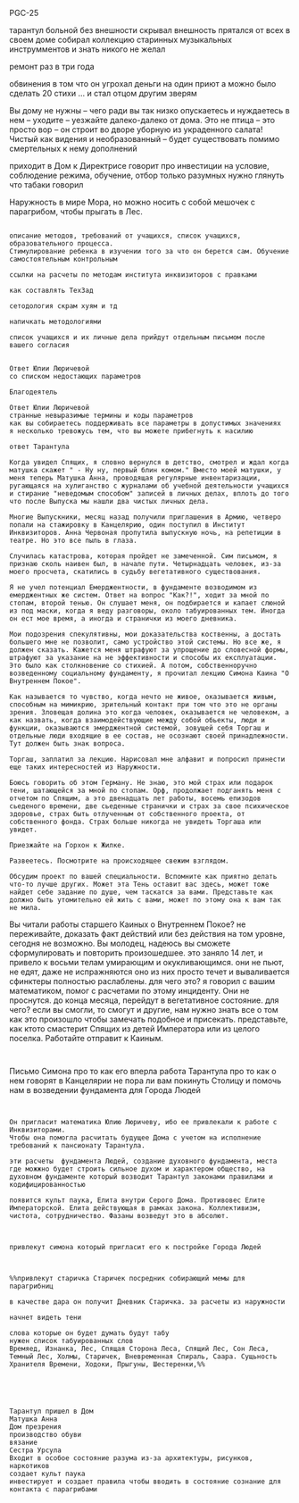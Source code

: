PGC-25

тарантул больной без внешности скрывал внешность прятался от всех в своем доме собирал коллекцию старинных музыкальных инструмментов и знать никого не желал

ремонт раз в три года

обвинения в том что он угрохал деньги на один приют а можно было сделать 20
стихи ... и стал отцом другим зверям

Вы дому не нужны – чего ради вы так низко опускаетесь и нуждаетесь в нем – уходите – уезжайте далеко-далеко от дома.
Это не птица – это просто вор – он строит во дворе уборную из украденного салата!
Чистый как видения и необразованный – будет существовать помимо смертельных к нему дополнений




приходит в Дом к Директрисе
говорит про инвестиции на условие, соблюдение режима, обучение, отбор только разумных
нужно глянуть что табаки говорил

Наружность в мире Мора, но можно носить с собой мешочек с парагрибом, чтобы прыгать в Лес. 


```

описание методов, требований от учащихся, список учащихся, образовательного процесса.
Стимулирование ребенка в изучении того за что он берется сам. Обучение самостоятельным контрольным

ссылки на расчеты по методам института инквизиторов с правками 

как составлять ТехЗад

сетодология скрам хуям и тд 

напичкать методологиями

список учащихся и их личные дела прийдут отдельным письмом после вашего согласия


```


```
Ответ Юлии Люричевой 
со списком недостающих параметров

Благодеятель

```

```
Ответ Юлии Люричевой 
странные невыразимые термины и коды параметров
как вы собираетесь поддерживать все параметры в допустимых значениях
я несколько тревожусь тем, что вы можете прибегнуть к насилию

```


```
ответ Тарантула

Когда увидел Спящих, я словно вернулся в детство, смотрел и ждал когда матушка скажет " - Ну ну, первый блин комом." Вместо моей матушки, у меня теперь Матушка Анна, проводящая регулярные инвентаризации, ругающаяся на хулиганство с журналами об учебной деятельности учащихся и стирание "неведомым способом" записей в личных делах, вплоть до того что после Выпуска мы нашли два чистых личных дела. 

Многие Выпускники, месяц назад получили приглашения в Армию, четверо попали на стажировку в Канцелярию, один поступил в Институт Инквизиторов. Анна Червоная пропутила выпускную ночь, на репетиции в театре. Но это все пыль в глаза. 

Случилась катастрова, которая пройдет не замеченной. Сим письмом, я признаю сколь наивен был, в начале пути. Четырнадцать человек, из-за моего просчета, скатились в судьбу вегетативного существования.

Я не учел потенциал Емерджентности, в фундаменте возводимом из емерджентных же систем. Ответ на вопрос "Как?!", ходит за мной по стопам, второй тенью. Он слушает меня, он подбирается и капает слюной из под маски, когда я веду разговоры, около табуированных тем. Иногда он ест мое время, а иногда и странички из моего дневника. 

Мои подозрения спекулятивны, мои доказательства коственны, а достать большего мне не позволит, само устройство этой системы. Но все же, я должен сказать. Кажется меня штрафуют за упрощение до словесной формы, штрафуют за указание на не эффективности и способы их експлуатации. Это было как столкновение со стихией. А потом, собственноручно возведенному социальному фундаменту, я прочитал лекцию Симона Каина "О Внутреннем Покое". 

Как называется то чувство, когда нечто не живое, оказывается живым, способным на мимикрию, зрительный контакт при том что это не органы зрения. Зловещая долина это когда человек, оказывается не человеком, а как назвать, когда взаимодействующие между собой обьекты, люди и функции, оказываются эмерджентной системой, зовущей себя Торгаш и отдельные люди входящие в ее состав, не осознают своей принадлежности. Тут должен быть знак вопроса. 

Торгаш, заплатил за лекцию. Нарисовал мне алфавит и попросил принести еще таких интересностей из Наружности.

Боюсь говорить об этом Герману. Не знаю, это мой страх или подарок тени, шатающейся за мной по стопам. Орф, продолжает подганять меня с отчетом по Спящим, а это двенадцать лет работы, восемь епизодов сьеденого времени, две сьеденные странички и страх за свое психическое здоровье, страх быть отлученным от собственного проекта, от собственного фонда. Страх больше никогда не увидеть Торгаша или увидет.

```



```
Приезжайте на Горхон к Жилке.

Развеетесь. Посмотрите на происходящее свежим взглядом.

Обсудим проект по вашей специальности. Вспомните как приятно делать что-то лучше других. Может эта Тень оставит вас здесь, может тоже найдет себе задание по душе, чем таскатся за вами. Представьте как должно быть утомительно ей жить с вами, может по этому она к вам так не мила.

```




Вы читали работы старшего Каиных о Внутреннем Покое?
не переживайте, доказать факт действий или без действия на том уровне, сегодня не возможно. Вы молодец, надеюсь вы сможете сформулировать и повторить произошедшее. 
это заняло 14 лет, и привело к восьми телам умирающим и окукливающимся. они не пьют, не едят, даже не испражняются оно из них просто течет и вываливается сфинктеры полностью раслаблены. для чего это?
я говорил с вашим математиком, помог с расчетами по этому инциденту. Они не проснутся. до конца месяца, перейдут в вегетативное состояние.
для чего?
если вы смогли, то смогут и другие, нам нужно знать все о том как это произошло чтобы замечать подобное и присекать.
представьте, как ктото смастерит Спящих из детей Императора или из целого поселка.
Работайте
отправит к Каиным.






```


```
Письмо Симона
про то как его вперла работа Тарантула
про то как о нем говорят в Канцелярии
не пора ли вам покинуть Столицу и помочь нам в возведении фундамента для Города Людей


```


Он пригласит математика Юлию Люричеву, ибо ее привлекали к работе с Инквизиторами.
Чтобы она помогла расчитать будущее Дома с учетом на исполнение требований к пансионату Тарантула.

эти расчеты  фундамента Людей, создание духовного фундамента, места где можжно будет строить сильное духом и характером общество, на духовном фундаменте который возводит Тарантул законами правилами и кодифицированностью

появится культ паука, Елита внутри Серого Дома. Противовес Елите Императорской. Елита действующая в рамках закона. Коллективизм, чистота, сотрудничество. Фазаны возведут это в абсолют.



привлекут симона который пригласит его к постройке Города Людей



%%привлекут старичка Старичек посредник собирающий мемы для парагрибниц

в качестве дара он получит Дневник Старичка. за расчеты из наружности

начнет видеть тени

слова которые он будет думать будут табу
нужен список табуированных слов
Времяед, Изнанка, Лес, Спящая Сторона Леса, Спящий Лес, Сон Леса, Темный Лес, Холмы, Старичек, Вневременная Спираль, Саара. Сущьность Хранителя Времени, Ходоки, Прыгуны, Шестеренки,%% 





Тарантул пришел в Дом
Матушка Анна
Дом презрения
производство обуви
вязание
Сестра Урсула
Входит в особое состояние разума из-за архитектуры, рисунков, наркотиков
создает культ паука
инвестирует и создает правила чтобы вводить в состояние сознание для контакта с парагрибами